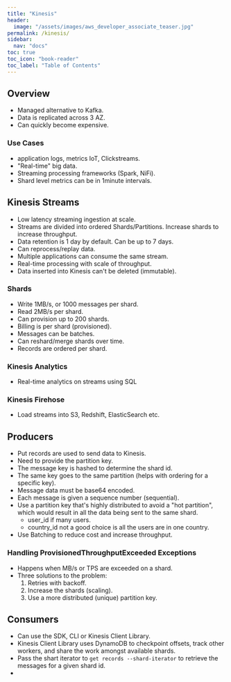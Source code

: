 ```yaml
---
title: "Kinesis"
header:
  image: "/assets/images/aws_developer_associate_teaser.jpg"
permalink: /kinesis/
sidebar:
  nav: "docs"
toc: true
toc_icon: "book-reader"
toc_label: "Table of Contents"
---
```


## Overview

- Managed alternative to Kafka.
- Data is replicated across 3 AZ.
- Can quickly become expensive.

### Use Cases

- application logs, metrics IoT, Clickstreams.
- "Real-time" big data.
- Streaming processing frameworks (Spark, NiFi).
- Shard level metrics can be in 1minute intervals.

## Kinesis Streams

- Low latency streaming ingestion at scale.
- Streams are divided into ordered Shards/Partitions. Increase shards to increase throughput.
- Data retention is 1 day by default. Can be up to 7 days.
- Can reprocess/replay data.
- Multiple applications can consume the same stream.
- Real-time processing with scale of throughput.
- Data inserted into Kinesis can't be deleted (immutable).

### Shards

- Write 1MB/s, or 1000 messages per shard.
- Read 2MB/s per shard.
- Can provision up to 200 shards.
- Billing is per shard (provisioned).
- Messages can be batches.
- Can reshard/merge shards over time.
- Records are ordered per shard.

### Kinesis Analytics

- Real-time analytics on streams using SQL

### Kinesis Firehose

- Load streams into S3, Redshift, ElasticSearch etc.

## Producers

- Put records are used to send data to Kinesis.
- Need to provide the partition key.
- The message key is hashed to determine the shard id.
- The same key goes to the same partition (helps with ordering for a specific key).
- Message data must be base64 encoded.
- Each message is given a sequence number (sequential).
- Use a partition key that's highly distributed to avoid a "hot partition", which would result in all the data being sent to the same shard.
  - user_id if many users.
  - country_id not a good choice is all the users are in one country.
- Use Batching to reduce cost and increase throughput.

### Handling ProvisionedThroughputExceeded Exceptions

- Happens when MB/s or TPS are exceeded on a shard.
- Three solutions to the problem:
  1. Retries with backoff.
  2. Increase the shards (scaling).
  3. Use a more distributed (unique) partition key.

## Consumers

- Can use the SDK, CLI or Kinesis Client Library.
- Kinesis Client Library uses DynamoDB to checkpoint offsets, track other workers, and share the work amongst available shards.
- Pass the shart iterator to ```get records --shard-iterator``` to retrieve the messages for a given shard id.
- 



